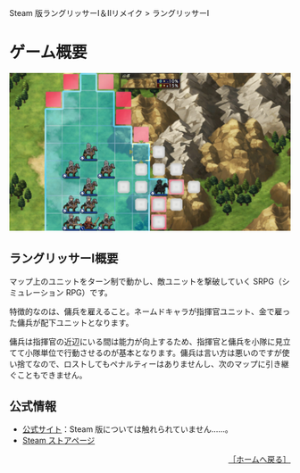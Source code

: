 Steam 版ラングリッサーⅠ＆Ⅱリメイク > ラングリッサーⅠ

# ゲーム概要

![SRPG](../images/Overview/SRPG.jpg)

## ラングリッサーⅠ概要

マップ上のユニットをターン制で動かし、敵ユニットを撃破していく SRPG（シミュレーション RPG）です。

特徴的なのは、傭兵を雇えること。ネームドキャラが指揮官ユニット、金で雇った傭兵が配下ユニットとなります。

傭兵は指揮官の近辺にいる間は能力が向上するため、指揮官と傭兵を小隊に見立てて小隊単位で行動させるのが基本となります。傭兵は言い方は悪いのですが使い捨てなので、ロストしてもペナルティーはありませんし、次のマップに引き継ぐこともできません。

## 公式情報

- [公式サイト](https://www.langrisser.com/1_2/)：Steam 版については触れられていません……。
- [Steam ストアページ](https://store.steampowered.com/app/1060220/III/)

<div align="right">
  <a href="../README.md">［ホームへ戻る］</a>
</div>
